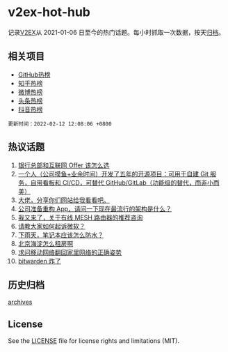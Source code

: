 # v2ex-hot-hub

 记录[V2EX](https://www.v2ex.com/)从 2021-01-06 日至今的热门话题。每小时抓取一次数据，按天[归档](archives)。
 
 ## 相关项目

- [GitHub热榜](https://github.com/lonnyzhang423/github-hot-hub)
- [知乎热榜](https://github.com/lonnyzhang423/zhihu-hot-hub)
- [微博热榜](https://github.com/lonnyzhang423/weibo-hot-hub)
- [头条热榜](https://github.com/lonnyzhang423/toutiao-hot-hub)
- [抖音热榜](https://github.com/lonnyzhang423/douyin-hot-hub)


 `更新时间：2022-02-12 12:08:06 +0800`

## 热议话题

1. [银行总部和互联网 Offer 该怎么选](https://www.v2ex.com/t/833168)
1. [一个人（公司摸鱼+业余时间）开发了五年的开源项目：可用于自建 Git 服务，自带看板和 CI/CD，可替代 GitHub/GitLab（功能级的替代，而非小而美）](https://www.v2ex.com/t/833320)
1. [大佬，分享你们网站给我看看吧。](https://www.v2ex.com/t/833200)
1. [公司准备重构 App，请问一下现在最流行的架构是什么？](https://www.v2ex.com/t/833167)
1. [我又来了，关于有线 MESH 路由器的推荐咨询](https://www.v2ex.com/t/833170)
1. [请教大家如何起诉微软？](https://www.v2ex.com/t/833298)
1. [下雨天，笔记本应该怎么防水？](https://www.v2ex.com/t/833311)
1. [北京海淀怎么租房啊](https://www.v2ex.com/t/833260)
1. [求问移动网络翻回家里网络的正确姿势](https://www.v2ex.com/t/833163)
1. [bitwarden 炸了](https://www.v2ex.com/t/833284)

## 历史归档

[archives](archives)

## License

See the [LICENSE](LICENSE) file for license rights and limitations (MIT).
